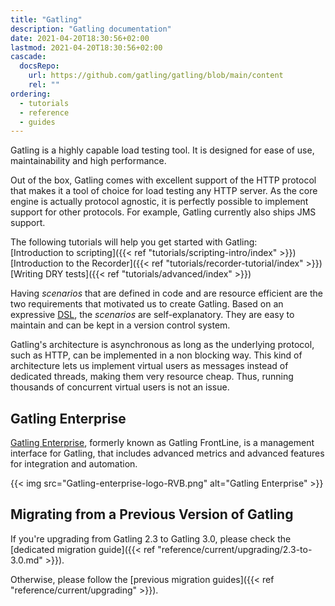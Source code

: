 ```yaml
---
title: "Gatling"
description: "Gatling documentation"
date: 2021-04-20T18:30:56+02:00
lastmod: 2021-04-20T18:30:56+02:00
cascade:
  docsRepo:
    url: https://github.com/gatling/gatling/blob/main/content
    rel: ""
ordering:
  - tutorials
  - reference
  - guides
---
```


Gatling is a highly capable load testing tool.
It is designed for ease of use, maintainability and high performance.

Out of the box, Gatling comes with excellent support of the HTTP protocol that makes it a tool of choice for load testing any HTTP server.
As the core engine is actually protocol agnostic, it is perfectly possible to implement support for other protocols.
For example, Gatling currently also ships JMS support.

The following tutorials will help you get started with Gatling:  
[Introduction to scripting]({{< ref "tutorials/scripting-intro/index" >}})  
[Introduction to the Recorder]({{< ref "tutorials/recorder-tutorial/index" >}})  
[Writing DRY tests]({{< ref "tutorials/advanced/index" >}})  

Having *scenarios* that are defined in code and are resource efficient are the two requirements that motivated us to create Gatling. Based on an expressive [DSL](http://en.wikipedia.org/wiki/Domain-specific_language), the *scenarios* are self-explanatory. They are easy to maintain and can be kept in a version control system.

Gatling's architecture is asynchronous as long as the underlying protocol, such as HTTP, can be implemented in a non blocking way. This kind of architecture lets us implement virtual users as messages instead of dedicated threads, making them very resource cheap. Thus, running thousands of concurrent virtual users is not an issue.

## Gatling Enterprise

[Gatling Enterprise](https://gatling.io/enterprise/), formerly known as Gatling FrontLine, is a management interface for Gatling, that includes advanced metrics and advanced features for integration and automation.

{{< img src="Gatling-enterprise-logo-RVB.png" alt="Gatling Enterprise" >}}

## Migrating from a Previous Version of Gatling

If you're upgrading from Gatling 2.3 to Gatling 3.0, please check the [dedicated migration guide]({{< ref "reference/current/upgrading/2.3-to-3.0.md" >}}).

Otherwise, please follow the [previous migration guides]({{< ref "reference/current/upgrading" >}}).
